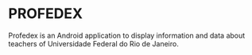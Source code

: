 # PROFEDEX

Profedex is an Android application to display information and data about teachers of Universidade Federal do Rio de Janeiro.
